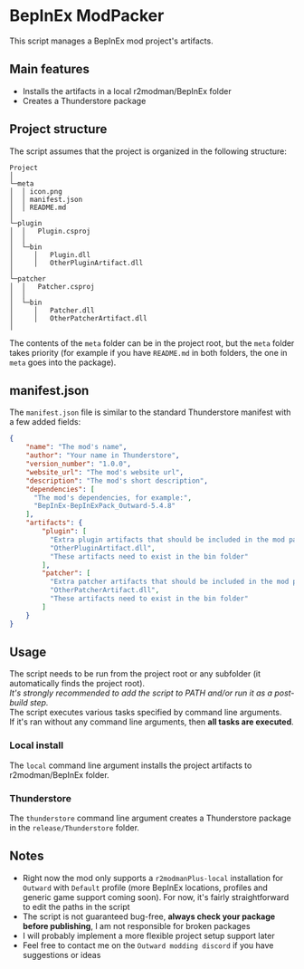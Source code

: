 # BepInEx ModPacker

This script manages a BepInEx mod project's artifacts.

## Main features
- Installs the artifacts in a local r2modman/BepInEx folder
- Creates a Thunderstore package

## Project structure
The script assumes that the project is organized in the following structure:
 
```
Project
│
└─meta
│  │ icon.png
│  │ manifest.json
│  │ README.md
│
└─plugin
│  │   Plugin.csproj
│  │
│  └─bin
│     │   Plugin.dll
│     │   OtherPluginArtifact.dll
│   
└─patcher
│  │   Patcher.csproj
│  │
│  └─bin
│     │   Patcher.dll
│     │   OtherPatcherArtifact.dll
│   
```
The contents of the `meta` folder can be in the project root, but the `meta` folder takes priority 
(for example if you have `README.md` in both folders, the one in `meta` goes into the package).

## manifest.json
The `manifest.json` file is similar to the standard Thunderstore manifest with a few added fields:
```Json
{
    "name": "The mod's name",
    "author": "Your name in Thunderstore",
    "version_number": "1.0.0",
    "website_url": "The mod's website url",
    "description": "The mod's short description",
    "dependencies": [
      "The mod's dependencies, for example:",
      "BepInEx-BepInExPack_Outward-5.4.8"
    ],
    "artifacts": {
        "plugin": [
          "Extra plugin artifacts that should be included in the mod package",
          "OtherPluginArtifact.dll",
          "These artifacts need to exist in the bin folder"
        ],
        "patcher": [
          "Extra patcher artifacts that should be included in the mod package",
          "OtherPatcherArtifact.dll",
          "These artifacts need to exist in the bin folder"
        ]
    }
}
```

## Usage
The script needs to be run from the project root or any subfolder (it automatically finds the project root).  
*It's strongly recommended to add the script to PATH and/or run it as a post-build step.*  
The script executes various tasks specified by command line arguments.  
If it's ran without any command line arguments, then **all tasks are executed**.  

### Local install
The `local` command line argument installs the project artifacts to r2modman/BepInEx folder.

### Thunderstore
The `thunderstore` command line argument creates a Thunderstore package in the `release/Thunderstore` folder.

## Notes
- Right now the mod only supports a `r2modmanPlus-local` installation for `Outward` with `Default` profile 
(more BepInEx locations, profiles and generic game support coming soon). 
For now, it's fairly straightforward to edit the paths in the script
- The script is not guaranteed bug-free, **always check your package before publishing**, I am not responsible for broken packages
- I will probably implement a more flexible project setup support later
- Feel free to contact me on the `Outward modding discord` if you have suggestions or ideas
